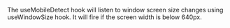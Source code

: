 The useMobileDetect hook will listen to window screen size changes using useWindowSize hook.
It will fire if the screen width is below 640px.

